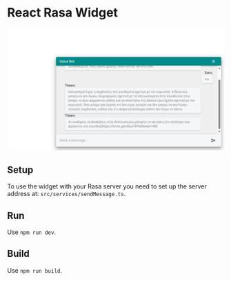 # React Rasa Widget

![chat image](assets/chat.png)

## Setup

To use the widget with your Rasa server you need to set up the server address at: `src/services/sendMessage.ts`.

## Run

Use `npm run dev`.

## Build

Use `npm run build`.
